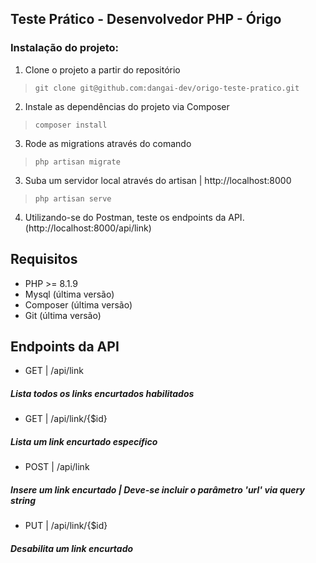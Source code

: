 ## Teste Prático - Desenvolvedor PHP - Órigo

### Instalação do projeto:

1. Clone o projeto a partir do repositório  
> `git clone git@github.com:dangai-dev/origo-teste-pratico.git`
2. Instale as dependências do projeto via Composer 
> `composer install`
3. Rode as migrations através do comando
> `php artisan migrate`
3. Suba um servidor local através do artisan | http://localhost:8000
> `php artisan serve`
4. Utilizando-se do Postman, teste os endpoints da API. (http://localhost:8000/api/link)

## Requisitos

- PHP >= 8.1.9
- Mysql (última versão)
- Composer (última versão)
- Git (última versão)

## Endpoints da API

- GET | /api/link
##### Lista todos os links encurtados habilitados

- GET | /api/link/{$id}
##### Lista um link encurtado específico

- POST | /api/link
##### Insere um link encurtado | Deve-se incluir o parâmetro 'url' via query string

- PUT | /api/link/{$id}
##### Desabilita um link encurtado
